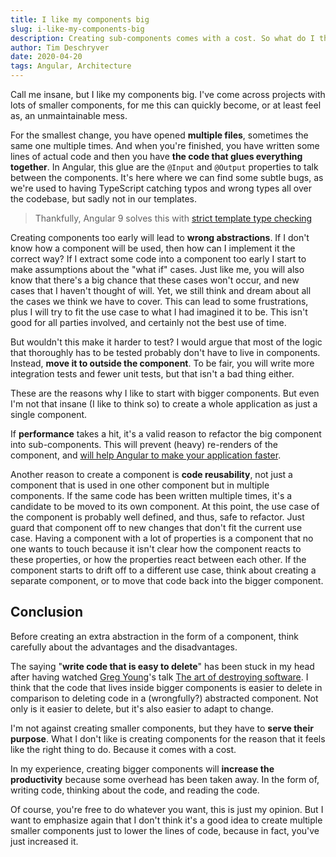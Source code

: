 ```yaml
---
title: I like my components big
slug: i-like-my-components-big
description: Creating sub-components comes with a cost. So what do I think of before creating a new component, because if a component passes the x lines of code isn't a valid reason.
author: Tim Deschryver
date: 2020-04-20
tags: Angular, Architecture
---
```


Call me insane, but I like my components big.
I've come across projects with lots of smaller components, for me this can quickly become, or at least feel as, an unmaintainable mess.

For the smallest change, you have opened **multiple files**, sometimes the same one multiple times.
And when you're finished, you have written some lines of actual code and then you have **the code that glues everything together**.
In Angular, this glue are the `@Input` and `@Output` properties to talk between the components.
It's here where we can find some subtle bugs, as we're used to having TypeScript catching typos and wrong types all over the codebase, but sadly not in our templates.

> Thankfully, Angular 9 solves this with [strict template type checking](https://angular.io/guide/template-typecheck#strict-mode)

Creating components too early will lead to **wrong abstractions**. If I don't know how a component will be used, then how can I implement it the correct way? If I extract some code into a component too early I start to make assumptions about the "what if" cases. Just like me, you will also know that there's a big chance that these cases won't occur, and new cases that I haven't thought of will. Yet, we still think and dream about all the cases we think we have to cover. This can lead to some frustrations, plus I will try to fit the use case to what I had imagined it to be. This isn't good for all parties involved, and certainly not the best use of time.

But wouldn't this make it harder to test? I would argue that most of the logic that thoroughly has to be tested probably don't have to live in components. Instead, **move it to outside the component**. To be fair, you will write more integration tests and fewer unit tests, but that isn't a bad thing either.

These are the reasons why I like to start with bigger components.
But even I'm not that insane (I like to think so) to create a whole application as just a single component.

If **performance** takes a hit, it's a valid reason to refactor the big component into sub-components.
This will prevent (heavy) re-renders of the component, and [will help Angular to make your application faster](/blog/help-angular-to-make-your-application-faster).

Another reason to create a component is **code reusability**, not just a component that is used in one other component but in multiple components.
If the same code has been written multiple times, it's a candidate to be moved to its own component.
At this point, the use case of the component is probably well defined, and thus, safe to refactor.
Just guard that component off to new changes that don't fit the current use case.
Having a component with a lot of properties is a component that no one wants to touch because it isn't clear how the component reacts to these properties, or how the properties react between each other. If the component starts to drift off to a different use case, think about creating a separate component, or to move that code back into the bigger component.

## Conclusion

Before creating an extra abstraction in the form of a component, think carefully about the advantages and the disadvantages.

The saying "**write code that is easy to delete**" has been stuck in my head after having watched [Greg Young](https://twitter.com/gregyoung)'s talk [The art of destroying software](https://vimeo.com/108441214). I think that the code that lives inside bigger components is easier to delete in comparison to deleting code in a (wrongfully?) abstracted component. Not only is it easier to delete, but it's also easier to adapt to change.

I'm not against creating smaller components, but they have to **serve their purpose**.
What I don't like is creating components for the reason that it feels like the right thing to do.
Because it comes with a cost.

In my experience, creating bigger components will **increase the productivity** because some overhead has been taken away.
In the form of, writing code, thinking about the code, and reading the code.

Of course, you're free to do whatever you want, this is just my opinion. But I want to emphasize again that I don't think it's a good idea to create multiple smaller components just to lower the lines of code, because in fact, you've just increased it.

